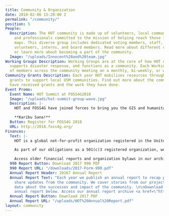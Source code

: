 ```yaml
---
title: Community & Organization
date: 2018-02-06 15:20:00 Z
permalink: "/community/"
position: 5
People:
  Description: The HOT community is made up of volunteers, local community leaders,
    and professionals committed to the mission of helping reach those in need through
    maps. This diverse group includes dedicated voting members, staff, contractors,
    volunteers, interns, and board members. Read more about different community members
    or learn more about becoming a part of the community.
  Image: "/uploads/Innocent%20and%20team.jpg"
Working Groups Description: Working Groups are at the core of how HOT organizes projects,
  supports disaster response, and functions as a community. Each Working Group consists
  of members across the community meeting on a monthly, bi-weekly, or weekly basis.
Community Grants Description: Each year HOT mobilizes resources through community
  grants to support local OSM communities. Find out more about the communities that
  have received grants and the work they have done.
Event Promo:
  Event Name: HOT Summit at FOSS4G2018
  Image: "/uploads/hot-summit-group-wave.jpg"
  Description: |-
    HOT and FOSS4G have joined forces to bring you the GIS and humanitarian mapping event of the year in Dar es Salaam, Tanzania. HOT will sponsor and lead a conference track on Widening Access & Humanitarian Mapping, in addition to opportunities to join code sprints, field visits with the Ramani Huria mapping project, two workshop days (available as an add-on to your registration) and much more!

    **Karibu Sana!**
  Button: Register for FOSS4G 2018
  URL: http://2018.foss4g.org/
Finances:
  Text: |-
    HOT is a global not-for-profit organization registered in the United States of America.

    As part of our obligations as a 501(c)3 registered organization, we make our financial filings (known as "Form 990: Return of Organization Exempt From Income Tax") available for public inspection. HOT's 2012 - 2017 returns are posted below. Any further questions can be directed to the Board of Directors, specifically the Treasurer.

    Access older financial reports and organization bylaws in our archive <a href="https://github.com/hotosm/hotosm-website/tree/gh-pages/downloads">here.</a>
  990 Report Button: Download 2017 990 PDF
  990 Report URL: "/downloads/2017-Form-990.pdf"
  Annual Report Header: 20167 Annual Report
  Annual Report Text: "Each year we publish an annual report to recap projects and
    share updates from the community. We cover stories from our projects and share
    data about the successes and impact of the community. \n\nDownload our latest
    annual report below. Access our annual report archive <a href=\"https://github.com/hotosm/hotosm-website/tree/gh-pages/downloads\">here.</a>"
  Annual Report Button: Download 2017 PDF
  Annual Report URL: "/uploads/HOT%20Annual%20Report.pdf"
layout: community
---
```


